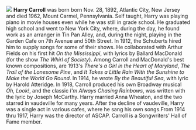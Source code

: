 ![](/images/harrycarroll.jpg)
**Harry Carroll** was born born Nov. 28, 1892, Atlantic City, New Jersey and died 1962, Mount Carmel, Pennsylvania. Self taught, Harry was playing piano in movie houses even while he was still in grade school. He graduated high school and went to New York City, where, during the day, he found work as an arranger in Tin Pan Alley, and, during the night, playing in the Garden Cafe on 7th Avenue and 50th Street. In 1912, the Schuberts hired him to supply songs for some of their shows. He collaborated with Arthur Fields on his first hit *On the Mississippi*, with lyrics by Ballard MacDonald (for the show *The Whirl of Society*). Among Carroll and MacDonald's best known compositions, are 1913's *There's a Girl in the Heart of Maryland*, *The Trail of the Lonesome Pine*, and *It Takes a Little Rain With the Sunshine to Make the World Go Round*.
In 1914, he wrote *By the Beautiful Sea*, with lyric by Harold Atteridge. In 1918, Carroll produced his own Broadway musical *Oh, Look!*, and the classic *I'm Always Chasing Rainbows*, was written with the lyric by Joseph McCarthy. Harry married Anna Wheaton, and the two starred in vaudeville for many years. After the decline of vaudeville, Harry was a single act in various cafes, where he sang his own songs.From 1914 thru 1917, Harry was the director of ASCAP. Carroll is a Songwriters' Hall of Fame member.